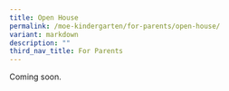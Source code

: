 ```yaml
---
title: Open House
permalink: /moe-kindergarten/for-parents/open-house/
variant: markdown
description: ""
third_nav_title: For Parents
---
```

Coming soon.